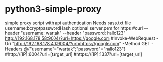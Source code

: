 # python3-simple-proxy
simple proxy script with api authentication
Needs pass.txt file
username:bcryptpasswordHash
optional
server.pem for https
#curl --header "username: wartak" --header "password: hallo123" http://192.168.178.58:9004/?url=https://google.com
#Invoke-WebRequest -Uri "http://192.168.178.40:9004/?url=https://google.com" -Method GET -Headers @{"username"="wartak";"password"="hallo123"}
#http://[IP]:6004?url=[target_url]
#https://[IP]:1337?url=[target_url]

